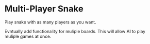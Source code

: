 # Multi-Player Snake
Play snake with as many players as you want.

Evntually add functionality for muliple boards. This will allow AI to play muliple games at once.
